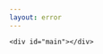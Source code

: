 ```yaml
---
layout: error
---
```

<body onload="callGoogleScript();">

<script>
function callGoogleScript() {
var para= window.location.pathname.slice(1);
if(isNaN(para)){
	var url = "https://script.google.com/macros/s/AKfycbwQt4QiNTg8RjaAVd4KHZ_yClTbzgrvF34FZIIgEmIb8yGSHn8/exec?callback=loadData&id=1ZrGx_JUs8avZ3yT5nRf1eDI7pUl1PiP2Xrrlc0IGyuw&sheet=Sheet2&num="+ para;
// Make an AJAX call to Google Script
var request = jQuery.ajax({
      crossDomain: true,
      url: url,
      method: "GET",
      dataType: "jsonp"
    });
  }else{
var url = "https://script.google.com/macros/s/AKfycbwQt4QiNTg8RjaAVd4KHZ_yClTbzgrvF34FZIIgEmIb8yGSHn8/exec?callback=loadData1&id=1ZrGx_JUs8avZ3yT5nRf1eDI7pUl1PiP2Xrrlc0IGyuw&sheet=Sheet1&num="+ para;
// Make an AJAX call to Google Script
var request = jQuery.ajax({
      crossDomain: true,
      url: url,
      method: "GET",
      dataType: "jsonp"
    });
  }
}
 // print the returned data from jsonp
 function loadData(e) {
  try {
  var rows= e;
         for (var i = 1; i < rows.length; i++) {
	   $("#main").html(rows[2]);
	 }
	}catch(err) {
        error();
	}
}

function loadData1(e) {
  try {
  var rows= e;
         for (var i = 1; i < rows.length; i++) {
	   $("#main").append(rows[i]+"<br>");
	window.location.assign(rows[2]);
	 }
	}catch(err) {
        error();
	}
}

function error(){
	$("#main").html('error page');
	}
  </script>
<script src="https://ajax.googleapis.com/ajax/libs/jquery/3.3.1/jquery.min.js"></script>
	<div id="main"></div>
